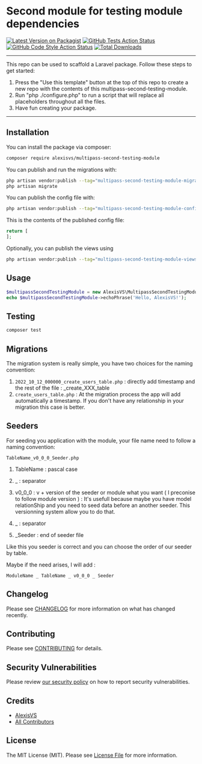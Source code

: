 # Second module for testing module dependencies 

[![Latest Version on Packagist](https://img.shields.io/packagist/v/AlexisVS/multipass-second-testing-module.svg?style=flat-square)](https://packagist.org/packages/AlexisVS/multipass-second-testing-module)
[![GitHub Tests Action Status](https://img.shields.io/github/actions/workflow/status/AlexisVS/multipass-second-testing-module/run-tests.yml?branch=main&label=tests&style=flat-square)](https://github.com/AlexisVS/multipass-second-testing-module/actions?query=workflow%3Arun-tests+branch%3Amain)
[![GitHub Code Style Action Status](https://img.shields.io/github/actions/workflow/status/AlexisVS/multipass-second-testing-module/fix-php-code-style-issues.yml?branch=main&label=code%20style&style=flat-square)](https://github.com/AlexisVS/multipass-second-testing-module/actions?query=workflow%3A"Fix+PHP+code+style+issues"+branch%3Amain)
[![Total Downloads](https://img.shields.io/packagist/dt/AlexisVS/multipass-second-testing-module.svg?style=flat-square)](https://packagist.org/packages/AlexisVS/multipass-second-testing-module)

---
This repo can be used to scaffold a Laravel package. Follow these steps to get started:

1. Press the "Use this template" button at the top of this repo to create a new repo with the contents of this multipass-second-testing-module.
2. Run "php ./configure.php" to run a script that will replace all placeholders throughout all the files.
3. Have fun creating your package.
---

## Installation

You can install the package via composer:

```bash
composer require alexisvs/multipass-second-testing-module
```

You can publish and run the migrations with:

```bash
php artisan vendor:publish --tag="multipass-second-testing-module-migrations"
php artisan migrate
```

You can publish the config file with:

```bash
php artisan vendor:publish --tag="multipass-second-testing-module-config"
```

This is the contents of the published config file:

```php
return [
];
```

Optionally, you can publish the views using

```bash
php artisan vendor:publish --tag="multipass-second-testing-module-views"
```

## Usage

```php
$multipassSecondTestingModule = new AlexisVS\MultipassSecondTestingModule();
echo $multipassSecondTestingModule->echoPhrase('Hello, AlexisVS!');
```

## Testing

```bash
composer test
```

## Migrations

The migration system is really simple, you have two choices for the naming convention:

1.  ``2022_10_12_000000_create_users_table.php`` : directly add timestamp and the rest of the file : _create_XXX_table
2.  ``create_users_table.php``                   : At the migration process the app will add automatically a timestamp.
                                                   If you don't have any relationship in your migration this case is better.


## Seeders

For seeding you application with the module, 
your file name need to follow a naming convention:

``TableName_v0_0_0_Seeder.php``

1.  TableName : pascal case

2.  _         : separator

3.  v0_0_0    : v + version of the seeder or module what you want ( I preconise to follow module version ) : It's usefull because maybe you have model relationShip and 
            you need to seed data before an another seeder. This versionning system allow you to do that.
            
4.  _         : separator

5.  _Seeder   : end of seeder file

Like this you seeder is correct and you can choose the order of our seeder by table.

Maybe if the need arises, I will add :

``ModuleName _ TableName _ v0_0_0 _ Seeder``


## Changelog

Please see [CHANGELOG](CHANGELOG.md) for more information on what has changed recently.

## Contributing

Please see [CONTRIBUTING](CONTRIBUTING.md) for details.

## Security Vulnerabilities

Please review [our security policy](../../security/policy) on how to report security vulnerabilities.

## Credits

- [AlexisVS](https://github.com/AlexisVS)
- [All Contributors](../../contributors)

## License

The MIT License (MIT). Please see [License File](LICENSE.md) for more information.
